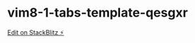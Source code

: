 # vim8-1-tabs-template-qesgxr

[Edit on StackBlitz ⚡️](https://stackblitz.com/edit/vim8-1-tabs-template-qesgxr)
